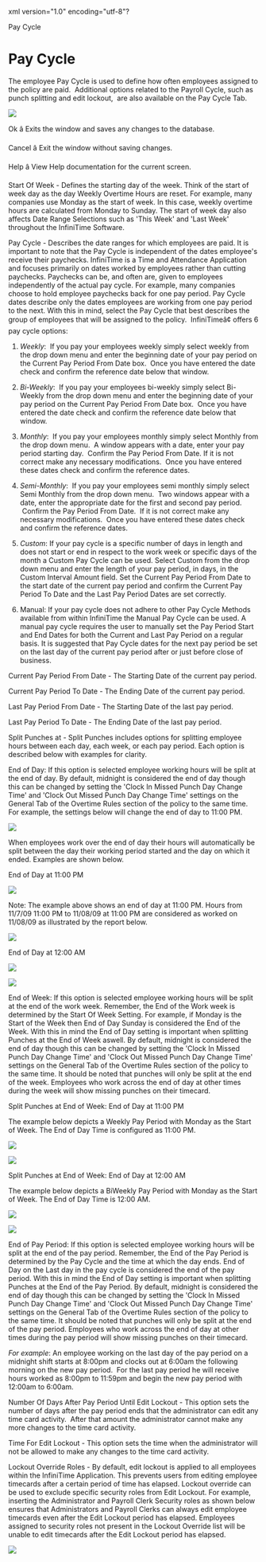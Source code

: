xml version="1.0" encoding="utf-8"?





Pay Cycle




# Pay Cycle

The employee Pay Cycle is used to define how often employees assigned to the policy are paid.  Additional options related to the Payroll Cycle, such as punch splitting and edit lockout,  are also available on the Pay Cycle Tab.

![](/img/image-404.png)

Ok â Exits the window and saves any changes to the database.

Cancel â Exit the window without saving changes.

Help â View Help documentation for the current screen.

Start Of Week - Defines the starting day of the week. Think of the start of week day as the day Weekly Overtime Hours are reset. For example, many companies use Monday as the start of week. In this case, weekly overtime hours are calculated from Monday to Sunday. The start of week day also affects Date Range Selections such as 'This Week' and 'Last Week' throughout the InfiniTime Software.

Pay Cycle - Describes the date ranges for which employees are paid. It is important to note that the Pay Cycle is independent of the dates employee's receive their paychecks. InfiniTime is a Time and Attendance Application and focuses primarily on dates worked by employees rather than cutting paychecks. Paychecks can be, and often are, given to employees independently of the actual pay cycle. For example, many companies choose to hold employee paychecks back for one pay period. Pay Cycle dates describe only the dates employees are working from one pay period to the next. With this in mind, select the Pay Cycle that best describes the group of employees that will be assigned to the policy.  InfiniTimeâ¢ offers 6 pay cycle options:

1. *Weekly*:  If you pay your employees weekly simply select weekly from the drop down menu and enter the beginning date of your pay period on the Current Pay Period From Date box.  Once you have entered the date check and confirm the reference date below that window.

2. *Bi-Weekly*:  If you pay your employees bi-weekly simply select Bi-Weekly from the drop down menu and enter the beginning date of your pay period on the Current Pay Period From Date box.  Once you have entered the date check and confirm the reference date below that window.

3. *Monthly*:  If you pay your employees monthly simply select Monthly from the drop down menu.  A window appears with a date, enter your pay period starting day.  Confirm the Pay Period From Date. If it is not correct make any necessary modifications.  Once you have entered these dates check and confirm the reference dates.

4. *Semi-Monthly*:  If you pay your employees semi monthly simply select Semi Monthly from the drop down menu.  Two windows appear with a date, enter the appropriate date for the first and second pay period.  Confirm the Pay Period From Date.  If it is not correct make any necessary modifications.  Once you have entered these dates check and confirm the reference dates.

5. *Custom*: If your pay cycle is a specific number of days in length and does not start or end in respect to the work week or specific days of the month a Custom Pay Cycle can be used. Select Custom from the drop down menu and enter the length of your pay period, in days, in the Custom Interval Amount field. Set the Current Pay Period From Date to the start date of the current pay period and confirm the Current Pay Period To Date and the Last Pay Period Dates are set correctly.

6. Manual: If your pay cycle does not adhere to other Pay Cycle Methods available from within InfiniTime the Manual Pay Cycle can be used. A manual pay cycle requires the user to manually set the Pay Period Start and End Dates for both the Current and Last Pay Period on a regular basis. It is suggested that Pay Cycle dates for the next pay period be set on the last day of the current pay period after or just before close of business.

Current Pay Period From Date - The Starting Date of the current pay period.

Current Pay Period To Date - The Ending Date of the current pay period.

Last Pay Period From Date - The Starting Date of the last pay period.

Last Pay Period To Date - The Ending Date of the last pay period.

Split Punches at - Split Punches includes options for splitting employee hours between each day, each week, or each pay period. Each option is described below with examples for clarity.

End of Day: If this option is selected employee working hours will be split at the end of day. By default, midnight is considered the end of day though this can be changed by setting the 'Clock In Missed Punch Day Change Time' and 'Clock Out Missed Punch Day Change Time' settings on the General Tab of the Overtime Rules section of the policy to the same time. For example, the settings below will change the end of day to 11:00 PM.

![](/img/image-404.png)

When employees work over the end of day their hours will automatically be split between the day their working period started and the day on which it ended. Examples are shown below.

End of Day at 11:00 PM

![](/img/image-404.png)

Note: The example above shows an end of day at 11:00 PM. Hours from 11/7/09 11:00 PM to 11/08/09 at 11:00 PM are considered as worked on 11/08/09 as illustrated by the report below.

![](/img/image-404.png)

End of Day at 12:00 AM

![](/img/image-404.png)

![](/img/image-404.png)

End of Week: If this option is selected employee working hours will be split at the end of the work week. Remember, the End of the Work week is determined by the Start Of Week Setting. For example, if Monday is the Start of the Week then End of Day Sunday is considered the End of the Week. With this in mind the End of Day setting is important when splitting Punches at the End of Week aswell. By default, midnight is considered the end of day though this can be changed by setting the 'Clock In Missed Punch Day Change Time' and 'Clock Out Missed Punch Day Change Time' settings on the General Tab of the Overtime Rules section of the policy to the same time. It should be noted that punches will only be split at the end of the week. Employees who work across the end of day at other times during the week will show missing punches on their timecard.

Split Punches at End of Week: End of Day at 11:00 PM

The example below depicts a Weekly Pay Period with Monday as the Start of Week. The End of Day Time is configured as 11:00 PM.

![](/img/image-404.png)

![](/img/image-404.png)

Split Punches at End of Week: End of Day at 12:00 AM

The example below depicts a BiWeekly Pay Period with Monday as the Start of Week. The End of Day Time is 12:00 AM.

![](/img/image-404.png)

![](/img/image-404.png)

End of Pay Period: If this option is selected employee working hours will be split at the end of the pay period. Remember, the End of the Pay Period is determined by the Pay Cycle and the time at which the day ends. End of Day on the Last day in the pay cycle is considered the end of the pay period. With this in mind the End of Day setting is important when splitting Punches at the End of the Pay Period. By default, midnight is considered the end of day though this can be changed by setting the 'Clock In Missed Punch Day Change Time' and 'Clock Out Missed Punch Day Change Time' settings on the General Tab of the Overtime Rules section of the policy to the same time. It should be noted that punches will only be split at the end of the pay period. Employees who work across the end of day at other times during the pay period will show missing punches on their timecard.

*For example*: An employee working on the last day of the pay period on a midnight shift starts at 8:00pm and clocks out at 6:00am the following morning on the new pay period.  For the last pay period he will receive hours worked as 8:00pm to 11:59pm and begin the new pay period with 12:00am to 6:00am.

Number Of Days After Pay Period Until Edit Lockout - This option sets the number of days after the pay period ends that the administrator can edit any time card activity.  After that amount the administrator cannot make any more changes to the time card activity.

Time For Edit Lockout - This option sets the time when the administrator will not be allowed to make any changes to the time card activity.

Lockout Override Roles - By default, edit lockout is applied to all employees within the InfiniTime Application. This prevents users from editing employee timecards after a certain period of time has elapsed. Lockout override can be used to exclude specific security roles from Edit Lockout. For example, inserting the Administrator and Payroll Clerk Security roles as shown below ensures that Administrators and Payroll Clerks can always edit employee timecards even after the Edit Lockout period has elapsed. Employees assigned to security roles not present in the Lockout Override list will be unable to edit timecards after the Edit Lockout period has elapsed.

![](/img/image-404.png)